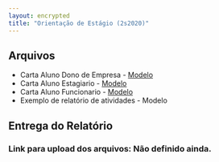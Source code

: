 ```yaml
---
layout: encrypted
title: "Orientação de Estágio (2s2020)"
---
```


## Arquivos

- Carta Aluno Dono de Empresa - <a href="/estagio/Carta_Aluno_dono_de_empresa.doc" target="_blank">Modelo</a> 
- Carta Aluno Estagiаrio - <a href="/estagio/Carta_Aluno__Estagiаrio.doc" target="_blank">Modelo</a> 
- Carta Aluno Funcionаrio - <a href="/estagio/Carta_Aluno_Funcionаrio.doc" target="_blank">Modelo</a> 
- Exemplo de relatório de atividades - Modelo

## Entrega do Relatório

### Link para upload dos arquivos: Não definido ainda.